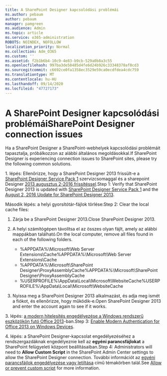 ```yaml
---
title: A SharePoint Designer kapcsolódási problémái
ms.author: pebaum
author: pebaum
manager: pamgreen
ms.audience: Admin
ms.topic: article
ms.service: o365-administration
ROBOTS: NOINDEX, NOFOLLOW
localization_priority: Normal
ms.collection: Adm_O365
ms.custom: ''
ms.assetid: f2b1b6b4-10c9-4e83-b9cb-529a0b8a3c55
ms.openlocfilehash: 997ba3de58485d4fe6d24b926c33348378af8cd3
ms.sourcegitcommit: c6692ce0fa1358ec3529e59ca0ecdfdea4cdc759
ms.translationtype: MT
ms.contentlocale: hu-HU
ms.lasthandoff: 09/14/2020
ms.locfileid: "47727173"
---
```

# <a name="sharepoint-designer-connection-issues"></a><span data-ttu-id="86855-102">A SharePoint Designer kapcsolódási problémái</span><span class="sxs-lookup"><span data-stu-id="86855-102">SharePoint Designer connection issues</span></span> 

<span data-ttu-id="86855-103">Ha a SharePoint Designer a SharePoint-webhelyek kapcsolódási problémáit tapasztalja, próbálkozzon az alábbi általános megoldásokkal.</span><span class="sxs-lookup"><span data-stu-id="86855-103">If SharePoint Designer is experiencing connection issues to SharePoint sites, please try the following common solutions.</span></span>

<span data-ttu-id="86855-104">1. lépés: Ellenőrizze, hogy a SharePoint Designer 2013 frissült-e a [SharePoint Designer Service Pack 1](https://support.microsoft.com/help/2817441/description-of-microsoft-sharepoint-designer-2013-service-pack-1-sp1) szervizcsomaggal és a sharepoint Designer [2013 augusztus 2-2016 frissítéssel](https://support.microsoft.com/help/3114721/august-2-2016-update-for-sharepoint-designer-2013-kb3114721).</span><span class="sxs-lookup"><span data-stu-id="86855-104">Step 1: Verify that SharePoint Designer 2013 is updated with [SharePoint Designer Service Pack 1](https://support.microsoft.com/help/2817441/description-of-microsoft-sharepoint-designer-2013-service-pack-1-sp1) and the [August 2, 2016 Update for SharePoint Designer 2013](https://support.microsoft.com/help/3114721/august-2-2016-update-for-sharepoint-designer-2013-kb3114721).</span></span>



<span data-ttu-id="86855-105">Második lépés: a helyi gyorsítótár-fájlok törlése:</span><span class="sxs-lookup"><span data-stu-id="86855-105">Step 2: Clear the local cache files:</span></span>

1. <span data-ttu-id="86855-106">Zárja be a SharePoint Designer 2013.</span><span class="sxs-lookup"><span data-stu-id="86855-106">Close SharePoint Designer 2013.</span></span>

2. <span data-ttu-id="86855-107">A helyi számítógépen távolítsa el az összes olyan fájlt, amely az alábbi mappákban található.</span><span class="sxs-lookup"><span data-stu-id="86855-107">On the local computer, remove all files found in each of the following folders.</span></span>

    - <span data-ttu-id="86855-108">%APPDATA%\Microsoft\Web Server Extensions\Cache</span><span class="sxs-lookup"><span data-stu-id="86855-108">%APPDATA%\Microsoft\Web Server Extensions\Cache</span></span>
    - <span data-ttu-id="86855-109">%APPDATA%\Microsoft\SharePoint Designer\ProxyAssemblyCache</span><span class="sxs-lookup"><span data-stu-id="86855-109">%APPDATA%\Microsoft\SharePoint Designer\ProxyAssemblyCache</span></span>
    - <span data-ttu-id="86855-110">%USERPROFILE%\AppData\Local\Microsoft\WebsiteCache</span><span class="sxs-lookup"><span data-stu-id="86855-110">%USERPROFILE%\AppData\Local\Microsoft\WebsiteCache</span></span>

3. <span data-ttu-id="86855-111">Nyissa meg a SharePoint Designer 2013 alkalmazást, és adja meg ismét a fiókot, és ellenőrizze, hogy működik-e.</span><span class="sxs-lookup"><span data-stu-id="86855-111">Open SharePoint Designer 2013 and enter the account again to see if it works.</span></span>

<span data-ttu-id="86855-112">3. lépés: [a modern hitelesítés engedélyezése a Windows rendszerű eszközökön futó Office 2013](https://docs.microsoft.com/microsoft-365/admin/security-and-compliance/enable-modern-authentication)-ban.</span><span class="sxs-lookup"><span data-stu-id="86855-112">Step 3: [Enable Modern Authentication for Office 2013 on Windows Devices](https://docs.microsoft.com/microsoft-365/admin/security-and-compliance/enable-modern-authentication).</span></span>

<span data-ttu-id="86855-113">4. lépés: a SharePoint Designer-kapcsolat engedélyezéséhez a rendszergazdáknak engedélyeznie kell az **egyéni parancsfájlokat** a SharePoint felügyeleti központ beállításaiban.</span><span class="sxs-lookup"><span data-stu-id="86855-113">Step 4: Administrators will need to **Allow Custom Script** in the SharePoint Admin Center settings to allow the SharePoint Designer connection.</span></span> <span data-ttu-id="86855-114">További információt az [egyéni parancsfájlok engedélyezése vagy letiltása](https://docs.microsoft.com/sharepoint/allow-or-prevent-custom-script) című témakörben talál.</span><span class="sxs-lookup"><span data-stu-id="86855-114">See [Allow or prevent custom script](https://docs.microsoft.com/sharepoint/allow-or-prevent-custom-script) for more information.</span></span>


